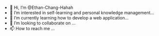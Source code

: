 - 👋 Hi, I’m @Ethan-Chang-Hahah
- 👀 I’m interested in self-learning and personal knowledge management...
- 🌱 I’m currently learning how to develop a web application...
- 💞️ I’m looking to collaborate on ...
- 📫 How to reach me ...

<!---
Ethan-Chang-Hahah/Ethan-Chang-Hahah is a ✨ special ✨ repository because its `README.md` (this file) appears on your GitHub profile.
You can click the Preview link to take a look at your changes.
--->
